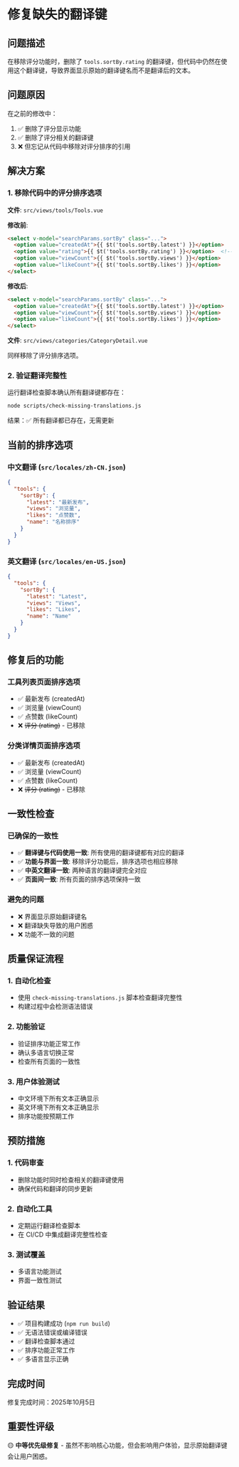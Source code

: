 # 修复缺失的翻译键

## 问题描述

在移除评分功能时，删除了 `tools.sortBy.rating` 的翻译键，但代码中仍然在使用这个翻译键，导致界面显示原始的翻译键名而不是翻译后的文本。

## 问题原因

在之前的修改中：
1. ✅ 删除了评分显示功能
2. ✅ 删除了评分相关的翻译键
3. ❌ 但忘记从代码中移除对评分排序的引用

## 解决方案

### 1. 移除代码中的评分排序选项

**文件**: `src/views/tools/Tools.vue`

**修改前**:
```html
<select v-model="searchParams.sortBy" class="...">
  <option value="createdAt">{{ $t('tools.sortBy.latest') }}</option>
  <option value="rating">{{ $t('tools.sortBy.rating') }}</option>  <!-- 问题所在 -->
  <option value="viewCount">{{ $t('tools.sortBy.views') }}</option>
  <option value="likeCount">{{ $t('tools.sortBy.likes') }}</option>
</select>
```

**修改后**:
```html
<select v-model="searchParams.sortBy" class="...">
  <option value="createdAt">{{ $t('tools.sortBy.latest') }}</option>
  <option value="viewCount">{{ $t('tools.sortBy.views') }}</option>
  <option value="likeCount">{{ $t('tools.sortBy.likes') }}</option>
</select>
```

**文件**: `src/views/categories/CategoryDetail.vue`

同样移除了评分排序选项。

### 2. 验证翻译完整性

运行翻译检查脚本确认所有翻译键都存在：
```bash
node scripts/check-missing-translations.js
```

结果：✅ 所有翻译都已存在，无需更新

## 当前的排序选项

### 中文翻译 (`src/locales/zh-CN.json`)
```json
{
  "tools": {
    "sortBy": {
      "latest": "最新发布",
      "views": "浏览量", 
      "likes": "点赞数",
      "name": "名称排序"
    }
  }
}
```

### 英文翻译 (`src/locales/en-US.json`)
```json
{
  "tools": {
    "sortBy": {
      "latest": "Latest",
      "views": "Views",
      "likes": "Likes", 
      "name": "Name"
    }
  }
}
```

## 修复后的功能

### 工具列表页面排序选项
- ✅ 最新发布 (createdAt)
- ✅ 浏览量 (viewCount)
- ✅ 点赞数 (likeCount)
- ❌ ~~评分 (rating)~~ - 已移除

### 分类详情页面排序选项
- ✅ 最新发布 (createdAt)
- ✅ 浏览量 (viewCount)
- ✅ 点赞数 (likeCount)
- ❌ ~~评分 (rating)~~ - 已移除

## 一致性检查

### 已确保的一致性
- ✅ **翻译键与代码使用一致**: 所有使用的翻译键都有对应的翻译
- ✅ **功能与界面一致**: 移除评分功能后，排序选项也相应移除
- ✅ **中英文翻译一致**: 两种语言的翻译键完全对应
- ✅ **页面间一致**: 所有页面的排序选项保持一致

### 避免的问题
- ❌ 界面显示原始翻译键名
- ❌ 翻译缺失导致的用户困惑
- ❌ 功能不一致的问题

## 质量保证流程

### 1. 自动化检查
- 使用 `check-missing-translations.js` 脚本检查翻译完整性
- 构建过程中会检测语法错误

### 2. 功能验证
- 验证排序功能正常工作
- 确认多语言切换正常
- 检查所有页面的一致性

### 3. 用户体验测试
- 中文环境下所有文本正确显示
- 英文环境下所有文本正确显示
- 排序功能按预期工作

## 预防措施

### 1. 代码审查
- 删除功能时同时检查相关的翻译键使用
- 确保代码和翻译的同步更新

### 2. 自动化工具
- 定期运行翻译检查脚本
- 在 CI/CD 中集成翻译完整性检查

### 3. 测试覆盖
- 多语言功能测试
- 界面一致性测试

## 验证结果

- ✅ 项目构建成功 (`npm run build`)
- ✅ 无语法错误或编译错误
- ✅ 翻译检查脚本通过
- ✅ 排序功能正常工作
- ✅ 多语言显示正确

## 完成时间

修复完成时间：2025年10月5日

## 重要性评级

🟡 **中等优先级修复** - 虽然不影响核心功能，但会影响用户体验，显示原始翻译键会让用户困惑。